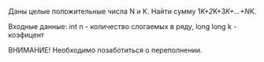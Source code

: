 Даны целые положительные числа N и K. Найти сумму 1*K+2*K+3*K+…+N*K. 

Входные данные: int n - количество слогаемых в ряду, long long k - коэфицент

ВНИМАНИЕ! Необходимо позаботиться о переполнении.